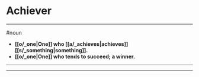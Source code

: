 # Achiever
---
#noun
- **[[o/_one|One]] who [[a/_achieves|achieves]] [[s/_something|something]].**
- **[[o/_one|One]] who tends to succeed; a winner.**
---
---
